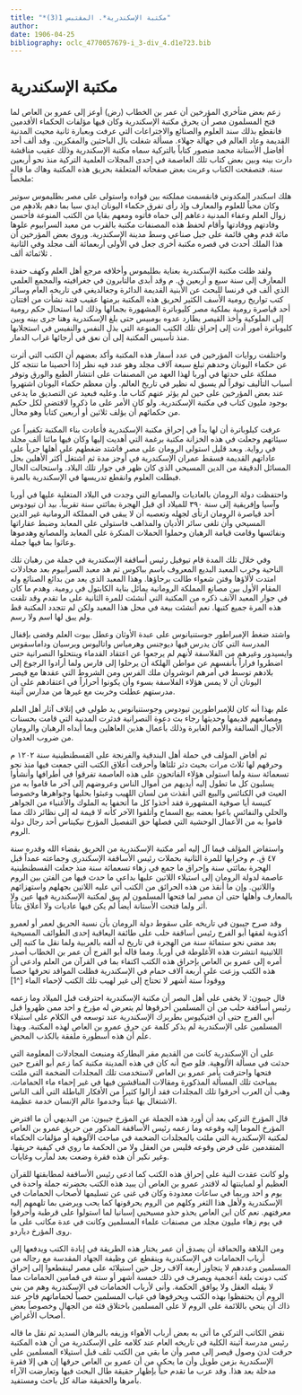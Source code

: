 ```yaml
---
title: "*مكتبة الإسكندرية*. المقتبس 1(3)"
author: 
date: 1906-04-25
bibliography: oclc_4770057679-i_3-div_4.d1e723.bib
---
```




#  مكتبة الإسكندرية 


 زعم بعض متأخري المؤرخين أن عمر بن الخطاب (رض) أوعز إلى عمرو بن العاص لما فتح المسلمون مصر أن يحرق مكتبة الإسكندرية وكان فيها مؤلفات الحكماء الأقدمين فانقطع بذلك سند العلوم والصنائع والاختراعات التي عرفت وبعبارة ثانية محيت المدنية القديمة وعاد العالم في جهالة جهلاء. مسألة شغلت بال الباحثين والمفكرين. وقد  ألف  أحد  أفاضل الأستانة محمد منصور كتاباً بالتركية سماه مكتبة الإسكندرية وذلك عقيب مناقشة دارت بينه وبين بعض كتاب تلك العاصمة في  إحدى  المجلات العلمية التركية منذ نحو  أربعين  سنة. فتصفحت الكتاب وعربت بعض صفحاته المتعلقة بحريق هذه المكتبة وهاك ما قاله ملخصاً: 

 هلك اسكندر المكدوني فانقسمت مملكته بين قواده واستولى على مصر بطليموس سوتير وكان محباً للعلوم والمعارف وإذ رأى تفرق حكماء اليونان ايدي سبا بما دهم بلادهم من زوال العلم وعفاء المدنية دعاهم إلى حماه فأتوه ومعهم بقايا من الكتب المنوعة فأحسن وفادتهم ووفادتها وأقام لحفظ هذه المصنفات مكتبة بالقرب من معبد السرابيوم علوها  مائة   قدم وهي قائمة على جبل صناعي وسط مدينة الإسكندرية. وروى بعض المؤرخين أن هذا الملك أحدث في قصره مكتبة أخرى جعل في الأولى  أربعمائة  ألف  مجلد وفي الثانية  ثلاثمائة  ألف  . 

 ولقد ظلت مكتبة الإسكندرية بعناية بطليموس وأخلافه مرجع أهل العلم وكهف حفدة المعارف إلى سنة  سبع  و  أربعين  ق. م وقد أبدى مالتابرون في جغرافيته والمجمع العلمي الذي  ألف  في فرنسا للبحث عن الأبنية القديمة الدائرة وجغالديغي في تاريخه العام وسائر كتب تواريخ رومية الأسف الكثير لحريق هذه المكتبة برمتها عقيب فتنة نشأت من افتتان  أحد  قياصرة رومية بملكية مصر كليوباترة المشهورة بجمالها وذلك لما استحال حكم رومية إلى الملوكية وأخذ القيصر يطارد عدوه بومبيس حتى بلغ الإسكندرية وهنا جرى بينه وبين كليوباترة أمور أدت إلى إحراق تلك الكتب المنوعة التي بذل النفس والنفيس في استجلابها منذ تأسيس المكتبة إلى أن نعق في أرجائها غراب الدمار. 

 واختلفت روايات المؤرخين في عدد أسفار هذه المكتبة وأكد بعضهم أن الكتب التي أثرت عن حكماء اليونان وحدهم تبلغ  سبعة  آلاف  مجلد وهو عدد فيه نظر إذا أحصينا ما تنتجه   كل مملكة على حدتها في أوربا لهذا العهد من المصنفات على انتشار الطبع والورق وتوفر أسباب التأليف توفراً لم يسبق له نظير في تاريخ العالم. وأن معظم حكماء اليونان اشتهروا عند بعض المؤرخين على حين لم يؤثر عنهم كتاب ما. وعليه فبعيد عن التصديق ما يدعى بوجود مليون كتاب في مكتبة الإسكندرية. ولو كان الأمر على ما ذكروا لاقتضى لكل حكيم من حكمائهم أن يؤلف   ثلاثين  أو  أربعين  كتاباً وهو محال. 

 عرفت كيلوباترة أن لها يداً في إحراق مكتبة الإسكندرية فأعادت بناء المكتبة تكفيراً عن سيئاتهم وجعلت في هذه الخزانة مكتبة برغمة التي أهديت إليها وكان فيها مائتا  ألف  مجلد في رواية. وبعد قليل استولى الرومان على مصر فاشتد ضغطهم على أهلها جرياً على عاداتهم القديمة فسقط عمران الإسكندرية في أوجز مدة ثم اشتغل أكثر الأهلين بحل المسائل الدقيقة من الدين المسيحي الذي كان ظهر في جوار تلك البلاد. واستحالت الحال فبطلت العلوم وانقطع تدريسها في الإسكندرية بالمرة. 

 واحتفظت دولة الرومان بالعاديات والمصانع التي وجدت في البلاد المتغلبة عليها في أوربا وآسيا وإفريقية إلى سنة  ٣٩٠  للميلاد أي قبل الهجرة بمائتي سنة تقريباً. بيد أن تيودوس  أحد  قياصرة الرومان ارتأى لجهله وتعصبه أن لا يبقى في المملكة الرومانية غير الدين المسيحي وأن تلغى سائر الأديان والمذاهب فاستولى على المعابد وضبط عقاراتها ونفائسها وقامت قيامة الرهبان وحملوا الحملات المنكرة على المعابد والمصانع وهدموها وعاثوا بما فيها جملة. 

 وفي خلال تلك المدة قام تيوفيل رئيس أساقفة الإسكندرية في جملة من رهبان تلك الناحية وخرب المعبد البديع المعروف باسم بباكوس ثم هد معبد السرابيوم بعد مجادلات امتدت لألاؤها وفتن شعواء طالت برحاؤها. وهذا المعبد الذي يعد من بدائع الصنائع وله المقام الأول بين مصانع المملكة الرومانية يمائل بناية الكابتول في رومية. وهدم ما كان في جوار المعبد الآنف ذكره من المكتبة التي أنشئت للمرة الثانية على ما تقدم   وقد تلفت هذه المرة جميع كتبها. نعم أنشئت بيعة في محل هذا المعبد ولكن لم تتجدد المكتبة قط ولم يبق لها اسم ولا رسم. 

 واشتد ضغط الإمبراطور جوستنيانوس على عبدة الأوثان وعطل بيوت العلم وقضى بإقفال   المدرسة التي كان يدرس فيها ديوجنس وهرمياس واتاليوس وبرسيان وداماسقوس وايسيدور وغيرهم من الفلاسفة لأنهم لم يرجعوا عن اعتقاد القدماء وينتحلوا النصرانية حتى اضطروا فراراً بأنفسهم عن مواطن الهلكة أن يرحلوا إلى فارس ولما أرادوا الرجوع إلى بلادهم توسط في أمرهم انوشروان ملك الفرس ومن الشروط التي عقدها مع قيصر اليونان أن لا يمس هؤلاء الفلاسفة بسوء وأن يكونوا أحراراً في اعتقادهم على أن مدرستهم عطلت وخربت مع غيرها من مدارس آثينة. 

 علم بهذا أنه كان للإمبراطورين تيودوس وجوستنيانوس يد طولى في إتلاف آثار أهل العلم ومصانعهم قديمها وحديثها رجاء بث دعوة النصرانية فدثرت المدنية التي قامت بحسنات الأجيال السالفة والأمم الغابرة وذلك بأعمال هذين العاهلين وبما أبداه الرهبان والرومان من ضروب العدوان. 

 ثم أفاض المؤلف في حملة أهل البندقية والفرنجة على القسطنطينية سنة  ١٢٠٢  م وحرقهم لها  ثلاث  مرات بحيث دثر ثلثاها وأحرقت أعلاق الكتب التي جمعت فيها منذ نحو  تسعمائة  سنة ولما استولى هؤلاء الفاتحون على هذه العاصمة تفرقوا في أطرافها وأنشأوا يسلبون كل ما تطول إليه أيديهم من أموال الناس وعروضهم إلى آخر ما قاموا به من العيث في الكنائس والبيع التي أنقذت من لسان اللهيب وعبثوا بحليها وجواهرها وخصوصاً كنيسة أيا صوفية المشهورة فقد أخذوا كل ما أتحفها به الملوك والأغنياء من   الجواهر والحلي والنفائس باعوا بعضه بيع السماح وأتلفوا الآخر كأنه لا قيمة له إلى نظائر ذلك مما قاموا به من الأعمال الوحشية التي فصلها حق التفصيل المؤرخ نيكيتاس  أحد  رجال دولة الروم. 

 واستفاض المؤلف فيما آل إليه أمر مكتبة الإسكندرية من الحريق بقضاء الله وقدره سنة  ٤٧  ق. م وخرابها للمرة الثانية بحملات رئيس الأساقفة الإسكندري وجماعته عمداً قبل الهجرة بمائتي سنة وإحراق ما جمع في زهاء  تسعمائة  سنة منذ جعلت القسطنطينية عاصمة لدولة الرومان إلى استيلاء اللاتين عليها بداعي ما حدث فيها من الفتن بين الروم واللاتين. وإن ما أنقذ من هذه الحرائق من الكتب أتى عليه اللاتين بجهلهم واستهزائهم بالمعارف وأهلها حتى أن مصر لما فتحها المسلمون لم يبق لمكتبة الإسكندرية فيها عين ولا أثر ولما فتحت الأستانة أيضاً لم يكن فيها عاديات ولا أعلاق بتاتاً.  

 وقد صرح جيبون في تاريخه على سقوط دولة الرومان بأن نسبة الحريق لعمر أو لعمرو أكذوبة لفقها أبو الفرج رئيس أساقفة حلب على طائفة اليعاقبة  إحدى  الطوائف المسيحية بعد مضي نحو  ستمائة  سنة من الهجرة في تاريخ له ألفه بالعربية ولما نقل ما كتبه إلى اللاتينية انتشرت هذه الأغلوطة في أوربا. ومما قاله أبو الفرج أن عمر بن الخطاب أصدر أمره إلى عمرو بن العاص بإحراق هذه الكتب اكتفاء بما في القرآن من العلم وادعى أن هذه الكتب وزعت على  أربعة آلاف  حمام في الإسكندرية فظلت المواقد تحرقها حصباً ووقوداً  ستة  أشهر لا تحتاج إلى   غير لهيب تلك الكتب لإحماء الماء [^1]

 قال جيبون: لا يخفى على أهل البصر أن مكتبة الإسكندرية احترقت قبل الميلاد وما زعمه رئيس أساقفة حلب من أن المسلمين أحرقوها لم يتعرض له مؤرخ و  احد  ممن ظهروا قبل أبي الفرج حتى أن افتيكيوس بطريرك الإسكندرية عند توسعه في الكلام على استيلاء المسلمين على الإسكندرية لم يذكر كلمة عن حرق عمرو بن العاص لهذه المكتبة. وبهذا علم أن هذه أسطورة ملفقة بالكذب المحض. 

 على أن الإسكندرية كانت من القديم مقر البطاركة ومنبعث المجادلات المعلومة التي حدثت في مسألة الألوهية. فلو صح أنه كان في هذه المدينة مكتبة كما زعم أبو الفرج حين فتحها واحترقت بأمر عمرو بن العاص لاستخدمت تلك المجلدات الضخمة التي ملئت بمباحث تلك المسألة المذكورة ومقالات المناقشين فيها في غير إحماء ماء الحمامات. وهب أن العرب أحرقوا تلك المجلدات فقد أزالوا كثيراً من الأفكار الباطلة التي  ألف  الناس الاشتغال بها عبثاً وخدموا عالم الإنسان خدمة عظيمة. 

 قال المؤرخ التركي بعد أن أورد هذه الجملة عن المؤرخ جيبون: من البديهي أن ما افترض المؤرخ الموما إليه وقوعه وما زعمه رئيس الأساقفة   المذكور من حريق عمرو بن العاص لمكتبة الإسكندرية التي ملئت بالمجلدات الضخمة في مباحث الألوهية أو مؤلفات الحكماء المتقدمين على فرض وقوعه فليس من العقل ولا من الحكمة ما روي في كيفية حريقها. وغير نكير أن هذه فقرة وضعت بعد لمآرب وغايات. 

 ولو كانت عقدت النية على إحراق هذه الكتب كما ادعى رئيس الأساقفة لمطابقتها للقرآن العظيم أو لمباينتها له لاقتدر عمرو بن العاص أن يبيد هذه الكتب بحضرته جملة واحدة في   يوم و  احد  وربما في ساعات معدودة وكان في غنى عن تسليمها لأصحاب الحمامات في الإسكندرية ولأهل هذا الثغر وكلهم من الروم يحرقونها كما يحب ويرضى بما تلهمهم إليه معرفتهم. نعم كان ابن العاص يحذو حذو مسيحيي إسبانيا لما استولوا على قرطبة وأحرقوا في يوم زهاء مليون مجلد من مصنفات علماء المسلمين وكانت في عدة مكاتب على ما روى المؤرخ دياردو. 

 ومن البلاهة والحماقة أن يصدق أن عمر يختار هذه الطريقة في إبادة الكتب ويدفعها إلى أرباب الحمامات في الإسكندرية وينقطع عن وظيفة الجهاد المقدسة مع رجاله من المسلمين وعددهم لا يتجاوز  أربعة آلاف  رجل حين استيلائه على مصر لينقطعوا إلى إحراق كتب دونت بلغة أعجمية ويصرف في ذلك  خمسة  أشهر أو  ستة  في قمامين الحمامات مما لا يقبله العقل ولا يوافق الحكمة. وأنى لأرباب الحمامات في الإسكندرية وهم من بني الروم أن يحتفظوا بهذه الكتب ويحرقوها في غياب المسلمين حصباً لحماماتهم فاحر عند ذاك أن ينحي باللائمة على الروم لا على المسلمين باختلاق فئة من الجهال وخصوصاً بعض أصحاب الأغراض.  

 نقض الكاتب التركي ما أتى به بعض أرباب الأهواء وزيفه بالبرهان السديد ثم نقل ما قاله رئيس مدرسة آثينة الكلية في تاريخه العام عند كلامه على الإسكندرية من أن هذه المكتبة حرقت لدن وصول قيصر إلى مصر وأن ما بقي من الكتب تلف قبل استيلاء المسلمين على الإسكندرية بزمن طويل وأن ما يحكى من أن عمرو بن العاص حرقها إن هي إلا فقرة مدخلة بعد هذا. وقد عرب ما تقدم حباً بإظهار حقيقة طال البحث فيها وتعارضت الآراء بأمرها والحقيقة ضالة كل باحث ومستفيد. 
